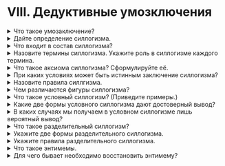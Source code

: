 # VIII. Дедуктивные умозключения

<details>
  <summary>Что такое умозаключение?</summary>

  Умозаключение - это логическое действие посредством которого из двух или нескольких суждений мы получаем новое суждение.

</details>

<details>
  <summary>Дайте определение силлогизма.</summary>

  Силлогизм, или дедуктивное умозаключение, - это такое умозаключение, в котором из двух данных суждений выводитсяя третье суждение, причём одно из двух данных суждений - непременно общеее.

</details>

<details>
  <summary>Что входит в состав силлогизма?</summary>
</details>

<details>
  <summary>Назовите термины силлогизма. Укажите роль в силлогизме каждого термина.</summary>
</details>

<details>
  <summary>Что такое аксиома силлогизма? Сформулируйте её.</summary>
</details>

<details>
  <summary>При каких условиях может быть истинным заключение силлогизма?</summary>
</details>

<details>
  <summary>Назовите правила силлгизма.</summary>
</details>

<details>
  <summary>Чем различаются фигуры силлогизма?</summary>
</details>

<details>
  <summary>Что такое условный силлогизм? (Приведите примеры.)</summary>
</details>

<details>
  <summary>Какие две формы условного силлогизма дают достоверный вывод?</summary>
</details>

<details>
  <summary>В каких случаях мы получаем в условном силлогизме лишь вероятный вывод?</summary>
</details>

<details>
  <summary>Что такое разделительный силлогизм?</summary>
</details>

<details>
  <summary>Укажите две формы разделительного силлогизма.</summary>
</details>

<details>
  <summary>Укажите правила разделительного силлогизма.</summary>
</details>

<details>
  <summary>Что такое энтимемы.</summary>
</details>

<details>
  <summary>Для чего бывает необходимо восстановить энтимему?</summary>
</details>
